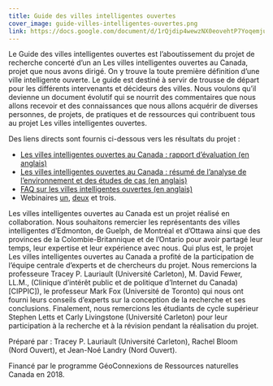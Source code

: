 ```yaml
---
title: Guide des villes intelligentes ouvertes
cover_image: guide-villes-intelligentes-ouvertes.png
link: https://docs.google.com/document/d/1rQjdip4wewzNX0eovehtP7YoqemjuasfG0LUk_K244M/edit
---
```

Le Guide des villes intelligentes ouvertes est l’aboutissement du projet de recherche concerté d’un an Les villes intelligentes ouvertes au Canada, projet que nous avons dirigé. On y trouve la toute première définition d’une ville intelligente ouverte. Le guide est destiné à servir de trousse de départ pour les différents intervenants et décideurs des villes. Nous voulons qu’il devienne un document évolutif qui se nourrit des commentaires que nous allons recevoir et des connaissances que nous allons acquérir de diverses personnes, de projets, de pratiques et de ressources qui contribuent tous au projet Les villes intelligentes ouvertes.

Des liens directs sont fournis ci-dessous vers les résultats du projet :

* [Les villes intelligentes ouvertes au Canada : rapport d’évaluation (en anglais)](https://osf.io/preprints/socarxiv/qbyzj/)
* [Les villes intelligentes ouvertes au Canada : résumé de l’analyse de l’environnement et des études de cas (en anglais)](https://osf.io/preprints/socarxiv/e4fs8/)
* [FAQ sur les villes intelligentes ouvertes (en anglais)](https://cippic.ca/en/Open_Smart_Cities)
* Webinaires [un](https://gts-ee.webex.com/ec3100/eventcenter/recording/recordAction.do?theAction=poprecord&siteurl=gts-ee&entappname=url3100&internalRecordTicket=4832534b00000004fb51bcdacec732008c933b37c2cad871a02dcae91abb9ea80b957e20aaa23ab6&renewticket=0&isurlact=true&format=short&rnd=2185199093&RCID=72ee3738d6cc4fb1ab87c1f4944be50d&rID=901086&needFilter=false&recordID=901086&apiname=lsr.php&AT=pb&actappname=ec3100&&SP=EC&entactname=/nbrRecordingURL.do&actname=/eventcenter/frame/g.do), [deux](https://vimeo.com/251386734) et trois.

Les villes intelligentes ouvertes au Canada est un projet réalisé en collaboration. Nous souhaitons remercier les représentants des villes intelligentes d’Edmonton, de Guelph, de Montréal et d’Ottawa ainsi que des provinces de la Colombie-Britannique et de l’Ontario pour avoir partagé leur temps, leur expertise et leur expérience avec nous. Qui plus est, le projet Les villes intelligentes ouvertes au Canada a profité de la participation de l’équipe centrale d’experts et de chercheurs du projet. Nous remercions la professeure Tracey P. Lauriault (Université Carleton), M. David Fewer, LL.M., (Clinique d’intérêt public et de politique d’Internet du Canada) [CIPPIC]), le professeur Mark Fox (Université de Toronto) qui nous ont fourni leurs conseils d’experts sur la conception de la recherche et ses conclusions. Finalement, nous remercions les étudiants de cycle supérieur Stephen Letts et Carly Livingstone (Université Carleton) pour leur participation à la recherche et à la révision pendant la réalisation du projet.

Préparé par : Tracey P. Lauriault (Université Carleton), Rachel Bloom (Nord Ouvert), et Jean-Noé Landry (Nord Ouvert).

Financé par le programme GéoConnexions de Ressources naturelles Canada en 2018.
